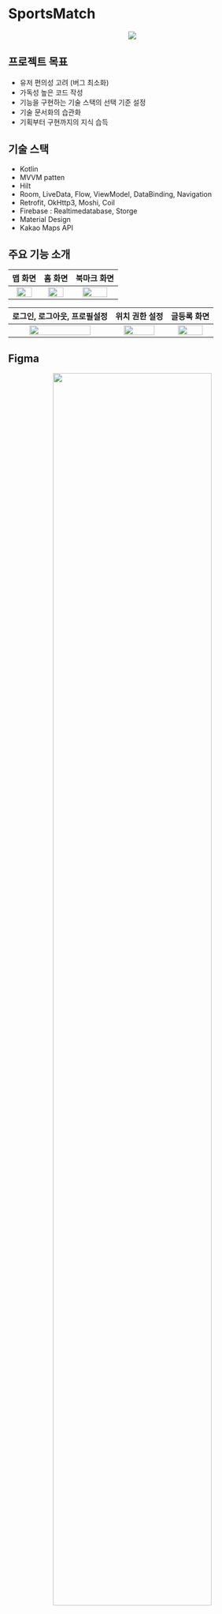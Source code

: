 # SportsMatch

<div align=center> 
<img src="https://github.com/yyd3157/SportsMatch/assets/70931998/d33ce0f7-01f1-48ca-af7a-d9b12559a889"/>
</div>

## 프로젝트 목표
+ 유저 편의성 고려 (버그 최소화)
+ 가독성 높은 코드 작성
+ 기능을 구현하는 기술 스택의 선택 기준 설정
+ 기술 문서화의 습관화
+ 기획부터 구현까지의 지식 습득

## 기술 스택
+ Kotlin
+ MVVM patten
+ Hilt
+ Room, LiveData, Flow, ViewModel, DataBinding, Navigation
+ Retrofit, OkHttp3, Moshi, Coil
+ Firebase : Realtimedatabase, Storge 
+ Material Design
+ Kakao Maps API

## 주요 기능 소개

|맵 화면|홈 화면|북마크 화면|
|:-----:|:-----:|:-----:|
|<img width="80%" src="https://github.com/yyd3157/SportsMatch/assets/70931998/ca9e4b6b-ce25-4da6-aedb-96337e91a88f"/>|<img width="80%" src="https://github.com/yyd3157/SportsMatch/assets/70931998/5c8bb2f0-c684-4f00-8c93-bf1e34dcd284"/>|<img width="80%" src="https://github.com/yyd3157/SportsMatch/assets/70931998/42c5c4f9-f43d-4f3b-9968-9f7db3a5a8a4"/>|

|로그인, 로그아웃, 프로필설정|위치 권한 설정|글등록 화면|
|:-----:|:-----:|:-----:|
|<img width="80%" src="https://github.com/yyd3157/SportsMatch/assets/70931998/d8a599ef-647e-4147-b7a3-ce0c30a97edf"/>|<img width="80%" src="https://github.com/yyd3157/SportsMatch/assets/70931998/c176d3ae-13b7-4fdf-b912-73a286ad7bd4"/>|<img width="80%" src="https://github.com/yyd3157/SportsMatch/assets/70931998/529da02f-de2c-43f5-9ce6-51f2a688c4c2"/>|

## Figma
<div align=center> 
<img width="80%" src="https://github.com/yyd3157/SportsMatch/assets/70931998/ac5acbcd-6220-4b12-a5ff-93d951388312"/>
</div>
